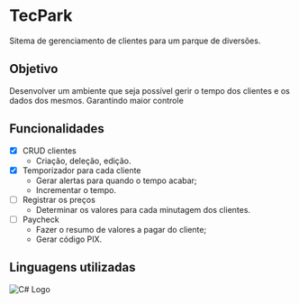 # TecPark
Sitema de gerenciamento de clientes para um parque de diversões.
## Objetivo
Desenvolver um ambiente que seja possível gerir o tempo dos clientes e os dados dos mesmos. Garantindo maior controle 

## Funcionalidades
- [x] CRUD clientes
  - Criação, deleção, edição.
- [x] Temporizador para cada cliente
  - Gerar alertas para quando o tempo acabar;
  - Incrementar o tempo.
- [ ] Registrar os preços
  - Determinar os valores para cada minutagem dos clientes.
- [ ] Paycheck
  - Fazer o resumo de valores a pagar do cliente;
  - Gerar código PIX.

    


## Linguagens utilizadas
![C# Logo](https://seeklogo.com/images/C/c-sharp-c-logo-02F17714BA-seeklogo.com.png)

